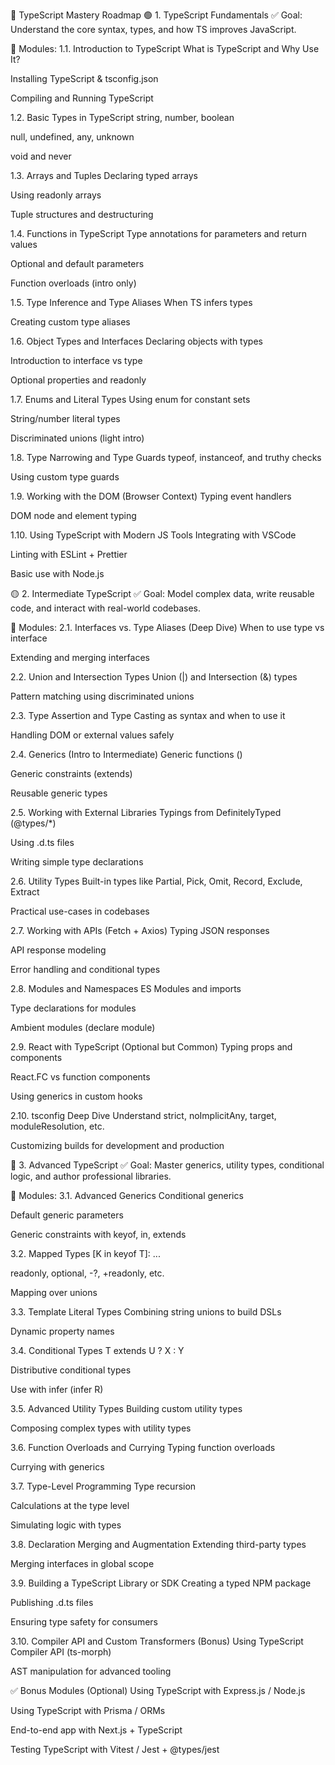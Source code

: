 🧩 TypeScript Mastery Roadmap
🟢 1. TypeScript Fundamentals
✅ Goal: Understand the core syntax, types, and how TS improves JavaScript.

🧪 Modules:
1.1. Introduction to TypeScript
What is TypeScript and Why Use It?

Installing TypeScript & tsconfig.json

Compiling and Running TypeScript

1.2. Basic Types in TypeScript
string, number, boolean

null, undefined, any, unknown

void and never

1.3. Arrays and Tuples
Declaring typed arrays

Using readonly arrays

Tuple structures and destructuring

1.4. Functions in TypeScript
Type annotations for parameters and return values

Optional and default parameters

Function overloads (intro only)

1.5. Type Inference and Type Aliases
When TS infers types

Creating custom type aliases

1.6. Object Types and Interfaces
Declaring objects with types

Introduction to interface vs type

Optional properties and readonly

1.7. Enums and Literal Types
Using enum for constant sets

String/number literal types

Discriminated unions (light intro)

1.8. Type Narrowing and Type Guards
typeof, instanceof, and truthy checks

Using custom type guards

1.9. Working with the DOM (Browser Context)
Typing event handlers

DOM node and element typing

1.10. Using TypeScript with Modern JS Tools
Integrating with VSCode

Linting with ESLint + Prettier

Basic use with Node.js

🟡 2. Intermediate TypeScript
✅ Goal: Model complex data, write reusable code, and interact with real-world codebases.

🧪 Modules:
2.1. Interfaces vs. Type Aliases (Deep Dive)
When to use type vs interface

Extending and merging interfaces

2.2. Union and Intersection Types
Union (|) and Intersection (&) types

Pattern matching using discriminated unions

2.3. Type Assertion and Type Casting
as syntax and when to use it

Handling DOM or external values safely

2.4. Generics (Intro to Intermediate)
Generic functions (<T>)

Generic constraints (extends)

Reusable generic types

2.5. Working with External Libraries
Typings from DefinitelyTyped (@types/*)

Using .d.ts files

Writing simple type declarations

2.6. Utility Types
Built-in types like Partial, Pick, Omit, Record, Exclude, Extract

Practical use-cases in codebases

2.7. Working with APIs (Fetch + Axios)
Typing JSON responses

API response modeling

Error handling and conditional types

2.8. Modules and Namespaces
ES Modules and imports

Type declarations for modules

Ambient modules (declare module)

2.9. React with TypeScript (Optional but Common)
Typing props and components

React.FC vs function components

Using generics in custom hooks

2.10. tsconfig Deep Dive
Understand strict, noImplicitAny, target, moduleResolution, etc.

Customizing builds for development and production

🔴 3. Advanced TypeScript
✅ Goal: Master generics, utility types, conditional logic, and author professional libraries.

🧪 Modules:
3.1. Advanced Generics
Conditional generics

Default generic parameters

Generic constraints with keyof, in, extends

3.2. Mapped Types
[K in keyof T]: ...

readonly, optional, -?, +readonly, etc.

Mapping over unions

3.3. Template Literal Types
Combining string unions to build DSLs

Dynamic property names

3.4. Conditional Types
T extends U ? X : Y

Distributive conditional types

Use with infer (infer R)

3.5. Advanced Utility Types
Building custom utility types

Composing complex types with utility types

3.6. Function Overloads and Currying
Typing function overloads

Currying with generics

3.7. Type-Level Programming
Type recursion

Calculations at the type level

Simulating logic with types

3.8. Declaration Merging and Augmentation
Extending third-party types

Merging interfaces in global scope

3.9. Building a TypeScript Library or SDK
Creating a typed NPM package

Publishing .d.ts files

Ensuring type safety for consumers

3.10. Compiler API and Custom Transformers (Bonus)
Using TypeScript Compiler API (ts-morph)

AST manipulation for advanced tooling

✅ Bonus Modules (Optional)
Using TypeScript with Express.js / Node.js

Using TypeScript with Prisma / ORMs

End-to-end app with Next.js + TypeScript

Testing TypeScript with Vitest / Jest + @types/jest